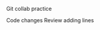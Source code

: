 Git collab practice
<!-- Collaboration Practice -->
<!-- branch test -->
Code changes
Review
adding
lines